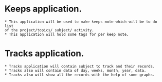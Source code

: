 
# Keeps application.
    * This application will be used to make keeps note which will be to do list
    of the project/topics/ subject/ activity.
    * This application will hold some tags for per keep note.
    

# Tracks application.
    * Tracks application will contain subject to track and their records.
    * Tracks also will contain data of day, weeks, month, year, data.
    * Tracks also will show all the records with the help of some graphs.

# 